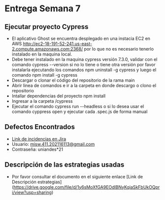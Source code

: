 # Entrega Semana 7


<h2> Ejecutar proyecto Cypress </h2>

* El aplicativo Ghost se encuentra desplegado en una instacia EC2 en AWS http://ec2-18-191-52-241.us-east-2.compute.amazonaws.com:2368/ por lo que no es necesario tenerlo instalado en la maquina local.
* Debe tener instalado en la maquina cypress versión 7.3.0, validar con el comando cypress --version si no lo tiene o tiene otra versión por favor instalarla ejecutando los comandos npm uninstall -g cypress y luego el comando npm install -g cypress
* Descargar o clonar el código del repositorio de la rama main
* Abrir linea de comandos e ir a la carpeta en donde descargo o clono el repositorio
* Intallar dependencias del proyecto npm install
* Ingresar a la carpeta /cypress
* Ejecutar el comando cypress run --headless o si lo desea usar el comando cyppress open y ejecutar cada .spec.js de forma manual  

<h2> Defectos Encontrados </h2>

* [Link de incidencias en Jira](https://team-1618171251165.atlassian.net/jira/software/c/projects/TSDL/issues/)
* Usuario: misw.411.202116113@gmail.com 
* Contraseña: uniandes*21

<h2> Descripción de las estrategias usadas </h2>

* Por favor consultar el documento en el siguiente enlace [Link de Descripción estrategias] (https://drive.google.com/file/d/1y6sMoXfGA9EOdlBNyKqiaSkFbUkOQpri/view?usp=sharing)
